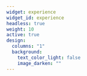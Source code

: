 ```yaml
---
widget: experience
widget_id: experience
headless: true
weight: 10
active: true
design:
  columns: "1"
  background:
    text_color_light: false
    image_darken: ""
---
```

